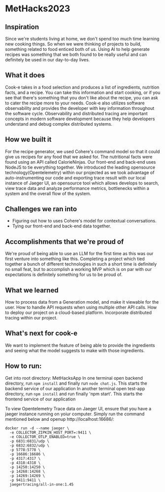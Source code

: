 # MetHacks2023
## Inspiration
Since we're students living at home, we don't spend too much time learning new cooking things. So when we were thinking of projects to build, something related to food enticed both of us. Using AI to help generate recipes was something that we both found to be really useful and can definitely be used in our day-to-day lives. 

## What it does
Cook-e takes in a food selection and produces a list of ingredients, nutrition facts, and a recipe. You can take this information and start cooking, or if you see that there's something that you don't like about the recipe, you can ask to cater the recipe more to your needs.
Cook-e also utilizes software observability and provides the developer with key information throughout the software cycle. Observability and distributed tracing are important concepts in modern software development because they help developers understand and debug complex distributed systems. 

## How we built it
For the recipe generator, we used Cohere's command model so that it could give us recipes for any food that we asked for. The nutritional facts were found using an API called CalorieNinjas. Our front-end and back-end uses NodeJS to tie everything together.
We introduced the leading opensource technology(Opentelemetry) within our projected as we took advantage of auto-instrumenting our code and exporting trace result with our local instance of Jaeger UI, an opensource tool which allows develops to search, view trace data and analyze performance metrics, bottlenecks within a system and the overall flow of the system. 

## Challenges we ran into
- Figuring out how to uses Cohere's model for contextual conversations.
- Tying our front-end and back-end data together.

## Accomplishments that we're proud of
We're proud of being able to use an LLM for the first time as this was our first venture into something like this. Completing a project which tied together a bunch of different technologies in such a short time is definitely no small feat, but to accomplish a working MVP which is on par with our expectations is definitely something for us to be proud of. 

## What we learned
How to process data from a Generation model, and make it viewable for the user. How to handle API requests when using multiple other API calls. How to deploy our project on a cloud-based platform. Incorporate distributed tracing within our project. 

## What's next for cook-e
We want to implement the feature of being able to provide the ingredients and seeing what the model suggests to make with those ingredients.

## How to run:
Get into root directory:
MetHacksApp
In one terminal open backend directory, run `npm install` and finally run `node chat.js`. This starts the backend service of our application
In another terminal open test-app directory, run `npm install` and run finally 'npm start'. This starts the frontend service of our application

To view Opentelemetry Trace data on Jaeger UI, ensure that you have a jaeger instance running on yoiur computer. Simply run the command mentioned below and openup http://localhost:16686/:
```
docker run -d --name jaeger \
  -e COLLECTOR_ZIPKIN_HOST_PORT=:9411 \
  -e COLLECTOR_OTLP_ENABLED=true \
  -p 6831:6831/udp \
  -p 6832:6832/udp \
  -p 5778:5778 \
  -p 16686:16686 \
  -p 4317:4317 \
  -p 4318:4318 \
  -p 14250:14250 \
  -p 14268:14268 \
  -p 14269:14269 \
  -p 9411:9411 \
  jaegertracing/all-in-one:1.45
```

